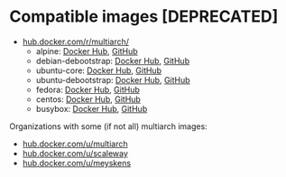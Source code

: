 # Compatible images [DEPRECATED]

* [hub.docker.com/r/multiarch/](https://hub.docker.com/r/multiarch/)
  * alpine: [Docker Hub](https://hub.docker.com/r/multiarch/alpine/), [GitHub](https://github.com/multiarch/alpine)
  * debian-debootstrap: [Docker Hub](https://hub.docker.com/r/multiarch/debian-debootstrap/), [GitHub](https://github.com/multiarch/debian-debootstrap)
  * ubuntu-core: [Docker Hub](https://hub.docker.com/r/multiarch/ubuntu-core/), [GitHub](https://github.com/multiarch/ubuntu-core)
  * ubuntu-debootstrap: [Docker Hub](https://hub.docker.com/r/multiarch/ubuntu-debootstrap/), [GitHub](https://github.com/multiarch/ubuntu-debootstrap)
  * fedora: [Docker Hub](https://hub.docker.com/r/multiarch/fedora/), [GitHub](https://github.com/multiarch/fedora)
  * centos: [Docker Hub](https://hub.docker.com/r/multiarch/centos/), [GitHub](https://github.com/multiarch/centos)
  * busybox: [Docker Hub](https://hub.docker.com/r/multiarch/busybox/), [GitHub](https://github.com/multiarch/busybox)

Organizations with some (if not all) multiarch images:

* [hub.docker.com/u/multiarch](https://hub.docker.com/u/multiarch/)
* [hub.docker.com/u/scaleway](https://hub.docker.com/u/scaleway/)
* [hub.docker.com/u/meyskens](https://hub.docker.com/u/meyskens/)
